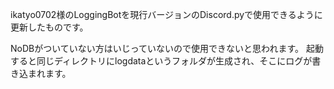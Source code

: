 ikatyo0702様のLoggingBotを現行バージョンのDiscord.pyで使用できるように更新したものです。

NoDBがついていない方はいじっていないので使用できないと思われます。
起動すると同じディレクトリにlogdataというフォルダが生成され、そこにログが書き込まれます。
